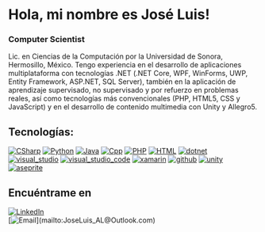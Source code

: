 # Hola, mi nombre es José Luis!
### Computer Scientist

Lic. en Ciencias de la Computación por la Universidad de Sonora, Hermosillo, México. Tengo experiencia en el desarrollo de aplicaciones multiplataforma con tecnologías .NET (.NET Core, WPF, WinForms, UWP, Entity Framework, ASP.NET, SQL Server), también en la aplicación de aprendizaje supervisado, no supervisado y por refuerzo en problemas reales, así como tecnologías más convencionales (PHP, HTML5, CSS y JavaScript) y en el desarrollo de contenido multimedia con Unity y Allegro5.

## Tecnologías:

[![CSharp](https://img.shields.io/badge/CSharp-239120?style=for-the-badge&logo=csharp&logoColor=white&labelColor=101010)]() [![Python](https://img.shields.io/badge/Python-yellow?style=for-the-badge&logo=python&logoColor=white&labelColor=101010)]() [![Java](https://img.shields.io/badge/Java-c0cbdc?style=for-the-badge&logo=oracle&logoColor=white&labelColor=101010)]()  [![Cpp](https://img.shields.io/badge/C++-00599C?style=for-the-badge&logo=C&logoColor=white&labelColor=101010)]() [![PHP](https://img.shields.io/badge/PHP-777BB4?style=for-the-badge&logo=php&logoColor=white&labelColor=101010)]() [![HTML](https://img.shields.io/badge/HTML5-E34F26?style=for-the-badge&logo=html5&logoColor=white&labelColor=101010)]()
[![dotnet](https://img.shields.io/badge/.Net-512BD4?style=for-the-badge&logo=dotnet&logoColor=white&labelColor=000000)]() [![visual_studio](https://img.shields.io/badge/Visual_Studio-5C2D91?style=for-the-badge&logo=visualstudio&logoColor=white&labelColor=000000)]() [![visual_studio_code](https://img.shields.io/badge/code-007ACC?style=for-the-badge&logo=visualstudio&logoColor=white&labelColor=000000)]() [![xamarin](https://img.shields.io/badge/Xamarin-0095e9?style=for-the-badge&logo=xamarin&logoColor=white&labelColor=000000)]() [![github](https://img.shields.io/badge/Git-F05032?style=for-the-badge&logo=git&logoColor=white&labelColor=000000)]() [![unity](https://img.shields.io/badge/Unity-3b3b3b?style=for-the-badge&logo=unity&logoColor=white&labelColor=000000)]() [![aseprite](https://img.shields.io/badge/Aseprite-7D929E?style=for-the-badge&logo=aseprite&logoColor=black&labelColor=white)]()

## Encuéntrame en

[![LinkedIn](https://img.shields.io/badge/LinkedIn-Jose_Luis_AL-0077B5?style=for-the-badge&logo=linkedin&logoColor=white&labelColor=101010)](https://www.linkedin.com/in/joseluisal)  
[![Email](https://img.shields.io/badge/JoseLuis__AL@Outlook.com-email_personal_(respuesta_rápida)-D14836?style=for-the-badge&logo=Microsoft+Outlook&logoColor=white&labelColor=101010)](mailto:JoseLuis_AL@Outlook.com)
